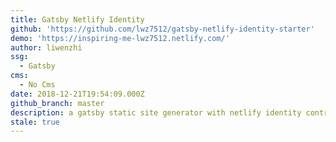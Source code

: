 ```yaml
---
title: Gatsby Netlify Identity
github: 'https://github.com/lwz7512/gatsby-netlify-identity-starter'
demo: 'https://inspiring-me-lwz7512.netlify.com/'
author: liwenzhi
ssg:
  - Gatsby
cms:
  - No Cms
date: 2018-12-21T19:54:09.000Z
github_branch: master
description: a gatsby static site generator with netlify identity control...
stale: true
---
```

